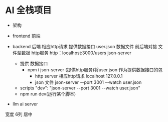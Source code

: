 # AI 全栈项目

- 架构
 - frontend 前端
 - backend 后端
   相应http请求
   提供数据接口 user.json 数据文件    前后端对接
   文件型数据
   http服务 http：localhost:3000/users
   json-server


   - 提供 数据接口
     - npm i json-server    (提供http服务)将user.json 作为提供数据接口的包
       - http server  相应http请求  localhost 127.0.0.1
       - json 文件 json-server --port 3001  --watch user.json
    - scripts
     "dev": "json-server --port 3001  --watch user.json"
    - npm run dev(运行某个脚本)

 - llm ai server

 宽度  6列 居中